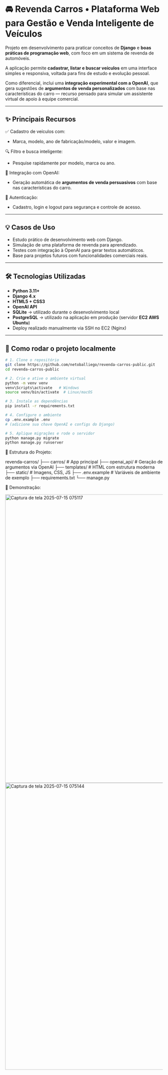 # 🚘 Revenda Carros • Plataforma Web para Gestão e Venda Inteligente de Veículos

Projeto em desenvolvimento para praticar conceitos de **Django** e **boas práticas de programação web**, com foco em um sistema de revenda de automóveis.

A aplicação permite **cadastrar, listar e buscar veículos** em uma interface simples e responsiva, voltada para fins de estudo e evolução pessoal.

Como diferencial, inclui uma **integração experimental com a OpenAI**, que gera sugestões de **argumentos de venda personalizados** com base nas características do carro — recurso pensado para simular um assistente virtual de apoio à equipe comercial.

---

## ✨ Principais Recursos

✅ Cadastro de veículos com:
- Marca, modelo, ano de fabricação/modelo, valor e imagem.

🔍 Filtro e busca inteligente:
- Pesquise rapidamente por modelo, marca ou ano.

🧠 Integração com OpenAI:
- Geração automática de **argumentos de venda persuasivos** com base nas características do carro.

🔐 Autenticação:
- Cadastro, login e logout para segurança e controle de acesso.

---

## 💡 Casos de Uso

- Estudo prático de desenvolvimento web com Django.
- Simulação de uma plataforma de revenda para aprendizado.
- Testes com integração à OpenAI para gerar textos automáticos.
- Base para projetos futuros com funcionalidades comerciais reais.

---

## 🛠️ Tecnologias Utilizadas

- **Python 3.11+**
- **Django 4.x**
- **HTML5 + CSS3**
- **OpenAI API**
- **SQLite** → utilizado durante o desenvolvimento local
- **PostgreSQL** → utilizado na aplicação em produção (servidor **EC2 AWS Ubuntu**)
- Deploy realizado manualmente via SSH no EC2 (Nginx)

---

## 🚀 Como rodar o projeto localmente

```bash
# 1. Clone o repositório
git clone https://github.com/netoballiego/revenda-carros-public.git
cd revenda-carros-public

# 2. Crie e ative o ambiente virtual
python -m venv venv
venv\Scripts\activate   # Windows
source venv/bin/activate  # Linux/macOS

# 3. Instale as dependências
pip install -r requirements.txt

# 4. Configure o ambiente
cp .env.example .env
# (adicione sua chave OpenAI e configs do Django)

# 5. Aplique migrações e rode o servidor
python manage.py migrate
python manage.py runserver
```


📁 Estrutura do Projeto:

revenda-carros/
├── carros/               # App principal
├── openai_api/           # Geração de argumentos via OpenAI
├── templates/            # HTML com estrutura moderna
├── static/               # Imagens, CSS, JS
├── .env.example          # Variáveis de ambiente de exemplo
├── requirements.txt
└── manage.py


📸 Demonstração:

<img width="1887" height="923" alt="Captura de tela 2025-07-15 075117" src="https://github.com/user-attachments/assets/94ddc77d-f7e2-452c-9a16-6ab5c5bb63e4" />

<img width="1882" height="918" alt="Captura de tela 2025-07-15 075144" src="https://github.com/user-attachments/assets/962ac5cc-4ebc-4e95-aa5f-8996f36b1545" />






